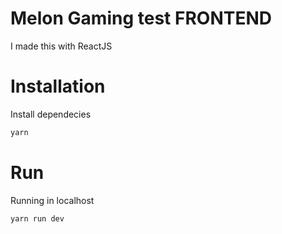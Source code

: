 # Melon Gaming test FRONTEND
I made this with ReactJS

# Installation
Install dependecies
```sh
yarn
```

# Run
Running in localhost
```sh
yarn run dev
```